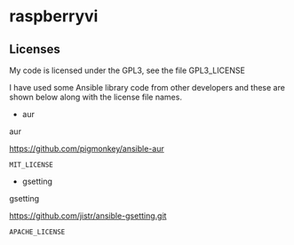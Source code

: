 
# raspberryvi

## Licenses

My code is licensed under the GPL3, see 
the file GPL3_LICENSE

I have used some Ansible library code 
from other developers and these are 
shown below along with the license file 
names.

* aur


aur

	
https://github.com/pigmonkey/ansible-aur

	MIT_LICENSE

* gsetting


gsetting

	
https://github.com/jistr/ansible-gsetting.git

	APACHE_LICENSE


